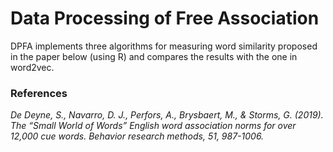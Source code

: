# Data Processing of Free Association

DPFA  implements three algorithms for measuring word similarity proposed in the paper below (using R) and compares the results with the one in word2vec.

### References

*De Deyne, S., Navarro, D. J., Perfors, A., Brysbaert, M., & Storms, G. (2019). The “Small World of Words” English word association norms for over 12,000 cue words. Behavior research methods, 51, 987-1006.*

